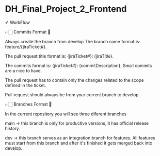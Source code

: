 # DH_Final_Project_2_Frontend

✔ WorkFlow

👉🏻 Commits Format 📜

Always create the branch from develop
The branch name format is: feature/{jiraTicket#}.

The pull request title format is: {jiraTicket#}: {jiraTitle}.

The commits format is: {jiraTicket#}: {commitDescription}, Small commits are a nice to have.

The pull request has to contain only the changes related to the scope defined in the ticket.

Pull request should always be from your current branch to develop.

👉🏻 Branches Format 📜

In the current repository you will see three diferent branches

main -> this branch is only for productive versions, it has official release history.

dev -> this branch serves as an integration branch for features. All features must start from this branch and after it's finished it gets merged back into develop.
